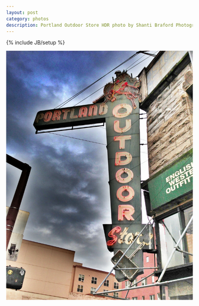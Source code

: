 ```yaml
---
layout: post
category: photos
description: Portland Outdoor Store HDR photo by Shanti Braford Photography
---
```

{% include JB/setup %}

<a href="/photos/high_dynamic_range/portland_outdoor_store_hdr.jpg" title="Portland Outdoor Store HDR"><img src="/photos/high_dynamic_range/portland_outdoor_store_hdr.jpg" alt="Portland Outdoor Store HDR" /></a>

